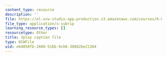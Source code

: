 ```yaml
---
content_type: resource
description: ''
file: https://ol-ocw-studio-app-production.s3.amazonaws.com/courses/6-01sc-introduction-to-electrical-engineering-and-computer-science-i-spring-2011/e64850fb2608516b9cb638602be21364_CG4ihzTaGdM.vtt
file_type: application/x-subrip
learning_resource_types: []
resourcetype: Other
title: 3play caption file
type: OCWFile
uid: e64850fb-2608-516b-9cb6-38602be21364
---
```

